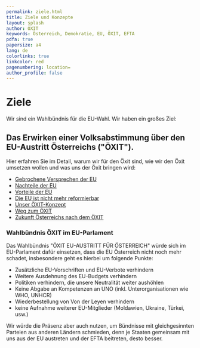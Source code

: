 ```yaml
---
permalink: ziele.html
title: Ziele und Konzepte
layout: splash
author: ÖXIT
keywords: Österreich, Demokratie, EU, ÖXIT, EFTA
pdfa: true
papersize: a4
lang: de
colorlinks: true
linkcolor: red
pagenumbering: location=
author_profile: false
---
```


# Ziele

Wir sind ein Wahlbündnis für die EU-Wahl. Wir haben ein großes Ziel:

## Das Erwirken einer Volksabstimmung über den EU-Austritt Österreichs ("ÖXIT").

Hier erfahren Sie im Detail, warum wir für den Öxit sind, wie wir den Öxit umsetzen wollen und was uns der Öxit bringen wird:

* [Gebrochene Versprechen der EU](/EU-gebrochene-Versprechen.html)
* [Nachteile der EU](/EU-Nachteile.html)
* [Vorteile der EU](/EU-Vorteile.html)
* [Die EU ist nicht mehr reformierbar](/EU-nicht-reformierbar.html)
* [Unser ÖXIT-Konzept](/OEXIT-Konzept.html)
* [Weg zum ÖXIT](/OEXIT-Weg.html)
* [Zukunft Österreichs nach dem ÖXIT](/Oesterreich-nach-OEXIT.html)

### Wahlbündnis ÖXIT im EU-Parlament

Das Wahlbündnis "ÖXIT EU-AUSTRITT FÜR ÖSTERREICH" würde sich im EU-Parlament dafür einsetzen, dass die EU Österreich nicht noch mehr schadet, insbesondere geht es hierbei um folgende Punkte:

* Zusätzliche EU-Vorschriften und EU-Verbote verhindern
* Weitere Ausdehnung des EU-Budgets verhindern
* Politiken verhindern, die unsere Neutralität weiter aushöhlen
* Keine Abgabe an Kompetenzen an UNO (inkl. Unterorganisationen wie WHO, UNHCR)
* Wiederbestellung von Von der Leyen verhindern
* keine Aufnahme weiterer EU-Mitglieder (Moldawien, Ukraine, Türkei, usw.)

Wir würde die Präsenz aber auch nutzen, um Bündnisse mit gleichgesinnten Parteien aus anderen Ländern schmieden, denn je Staaten gemeinsam mit uns aus der EU austreten und der EFTA beitreten, desto besser.

